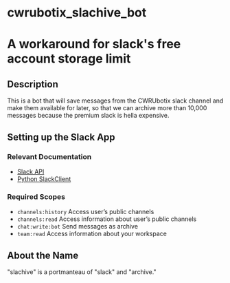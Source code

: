 # cwrubotix_slachive_bot
A workaround for slack's free account storage limit
======
## Description
This is a bot that will save messages from the CWRUbotix slack channel and make them available for later, so that we can archive more than 10,000 messages because the premium slack is hella expensive.

## Setting up the Slack App
### Relevant Documentation
* [Slack API](https://api.slack.com/)
* [Python SlackClient](https://pypi.python.org/pypi/slackclient)

### Required Scopes
* ```channels:history```
   Access user’s public channels
* ```channels:read```
   Access information about user’s public channels
* ```chat:write:bot```
   Send messages as archive
* ```team:read```
   Access information about your workspace


## About the Name
"slachive" is a portmanteau of "slack" and "archive."

